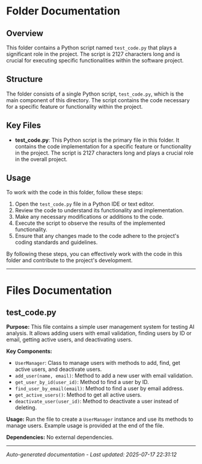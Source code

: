 # Folder Documentation

## Overview
This folder contains a Python script named `test_code.py` that plays a significant role in the project. The script is 2127 characters long and is crucial for executing specific functionalities within the software project.

## Structure
The folder consists of a single Python script, `test_code.py`, which is the main component of this directory. The script contains the code necessary for a specific feature or functionality within the project.

## Key Files
- **test_code.py**: This Python script is the primary file in this folder. It contains the code implementation for a specific feature or functionality in the project. The script is 2127 characters long and plays a crucial role in the overall project.

## Usage
To work with the code in this folder, follow these steps:
1. Open the `test_code.py` file in a Python IDE or text editor.
2. Review the code to understand its functionality and implementation.
3. Make any necessary modifications or additions to the code.
4. Execute the script to observe the results of the implemented functionality.
5. Ensure that any changes made to the code adhere to the project's coding standards and guidelines.

By following these steps, you can effectively work with the code in this folder and contribute to the project's development.

---

# Files Documentation

## test_code.py

**Purpose:** This file contains a simple user management system for testing AI analysis. It allows adding users with email validation, finding users by ID or email, getting active users, and deactivating users.

**Key Components:**
- `UserManager`: Class to manage users with methods to add, find, get active users, and deactivate users.
- `add_user(name, email)`: Method to add a new user with email validation.
- `get_user_by_id(user_id)`: Method to find a user by ID.
- `find_user_by_email(email)`: Method to find a user by email address.
- `get_active_users()`: Method to get all active users.
- `deactivate_user(user_id)`: Method to deactivate a user instead of deleting.

**Usage:** Run the file to create a `UserManager` instance and use its methods to manage users. Example usage is provided at the end of the file.

**Dependencies:** No external dependencies.

---
*Auto-generated documentation - Last updated: 2025-07-17 22:31:12*
